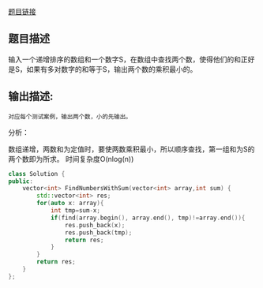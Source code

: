 [题目链接](https://www.nowcoder.com/practice/c451a3fd84b64cb19485dad758a55ebe?tpId=13&tqId=11194&tPage=3&rp=3&ru=/ta/coding-interviews&qru=/ta/coding-interviews/question-ranking)

## 题目描述

输入一个递增排序的数组和一个数字S，在数组中查找两个数，使得他们的和正好是S，如果有多对数字的和等于S，输出两个数的乘积最小的。

## 输出描述:

```
对应每个测试案例，输出两个数，小的先输出。
```

分析：

数组递增，两数和为定值时，要使两数乘积最小，所以顺序查找，第一组和为S的两个数即为所求。 时间复杂度O(nlog(n))

```c++
class Solution {
public:
    vector<int> FindNumbersWithSum(vector<int> array,int sum) {
        std::vector<int> res;
        for(auto x: array){
        	int tmp=sum-x;
        	if(find(array.begin(), array.end(), tmp)!=array.end()){
        		res.push_back(x);
        		res.push_back(tmp);
        		return res;
        	}
        }
        return res;
    }
};
```

